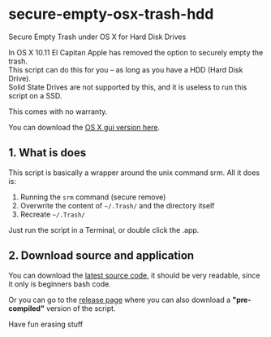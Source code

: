# secure-empty-osx-trash-hdd
Secure Empty Trash under OS X for Hard Disk Drives

In OS X 10.11 El Capitan Apple has removed the option to securely empty the trash.   
This script can do this for you – as long as you have a HDD (Hard Disk Drive).   
Solid State Drives are not supported by this, and it is useless to run this script on a SSD.  

This comes with no warranty.   

You can download the [OS X gui version here](https://github.com/3vincent/secure-empty-osx-trash-hdd/releases).

## 1. What is does

This script is basically a wrapper around the unix command srm. All it does is: 

1. Running the `srm` command (secure remove)  
2. Overwrite the content of `~/.Trash/` and the directory itself  
3. Recreate `~/.Trash/` 

Just run the script in a Terminal, or double click the .app.  


## 2. Download source and application

You can download the [latest source code](https://github.com/3vincent/secure-empty-osx-trash-hdd/archive/master.zip), it should be very readable, since it only is beginners bash code. 

Or you can go to the [release page](https://github.com/3vincent/secure-empty-osx-trash-hdd/releases) where you can also download a **"pre-compiled"** version of the script. 

Have fun erasing stuff
